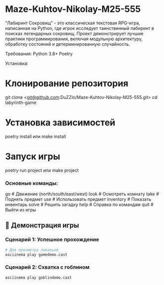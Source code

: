 # Maze-Kuhtov-Nikolay-M25-555

"Лабиринт Сокровищ" - это классическая текстовая RPG-игра, написанная на Python, где игрок исследует таинственный лабиринт в поисках легендарных сокровищ. Проект демонстрирует лучшие практики программирования, включая модульную архитектуру, обработку состояний и детерминированную случайность.

Требования:
Python 3.8+
Poetry

Установка:
# Клонирование репозитория
git clone <git@github.com:DuZZlo/Maze-Kuhtov-Nikolay-M25-555.git>
cd labyrinth-game

# Установка зависимостей
poetry install
или
make install

# Запуск игры
poetry run project
или 
make project

### Основные команды:
go <direction>    # Движение (north/south/east/west)
look              # Осмотреть комнату
take <item>       # Поднять предмет
use <item>        # Использовать предмет
inventory         # Показать инвентарь
solve             # Решить загадку
help              # Справка по командам
quit              # Выйти из игры

## 🎥 Демонстрация игры

### Сценарий 1: Успешное прохождение
```bash
# Для просмотра локально
asciinema play gamedemo.cast
```

### Сценарий 2: Cхватка с гоблином  
```bash
asciinema play goblindemo.cast
```